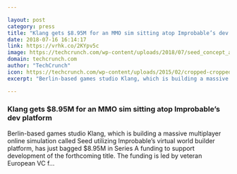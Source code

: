 ```yaml
---

layout: post
category: press
title: "Klang gets $8.95M for an MMO sim sitting atop Improbable’s dev platform"
date: 2018-07-16 16:14:17
link: https://vrhk.co/2KYpv5c
image: https://techcrunch.com/wp-content/uploads/2018/07/seed_concept_art2_WIP.png?w=711
domain: techcrunch.com
author: "TechCrunch"
icon: https://techcrunch.com/wp-content/uploads/2015/02/cropped-cropped-favicon-gradient.png?w=180
excerpt: "Berlin-based games studio Klang, which is building a massive multiplayer online simulation called Seed utilizing Improbable’s virtual world builder platform, has just bagged $8.95M in Series A funding to support development of the forthcoming title. The funding is led by veteran European VC f…"

---
```


### Klang gets $8.95M for an MMO sim sitting atop Improbable’s dev platform

Berlin-based games studio Klang, which is building a massive multiplayer online simulation called Seed utilizing Improbable’s virtual world builder platform, has just bagged $8.95M in Series A funding to support development of the forthcoming title. The funding is led by veteran European VC f…